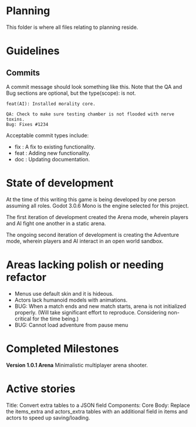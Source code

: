 # Planning

This folder is where all files relating to planning reside.

# Guidelines

## Commits

A commit message should look something like this. Note that the QA and Bug
sections are optional, but the type(scope): is not.

``` 
feat(AI): Installed morality core.

QA: Check to make sure testing chamber is not flooded with nerve toxins.
Bug: Fixes #1234
```

Acceptable commit types include:
- fix : A fix to existing functionality.
- feat : Adding new functionality.
- doc : Updating documentation.

# State of development

At the time of this writing this game is being developed by
one person assuming all roles. Godot 3.0.6 Mono is the engine selected 
for this project.

The first iteration of development created the Arena mode, wherein players and
AI fight one another in a static arena.

The ongoing second iteration of development is creating the Adventure mode, 
wherein players and AI interact in an open world sandbox.

# Areas lacking polish or needing refactor
- Menus use default skin and it is hideous.
- Actors lack humanoid models with animations.
- BUG: When a match ends and new match starts, arena is not initialized properly. (Will take significant effort to reproduce. Considering non-critical for the time being.)
- BUG: Cannot load adventure from pause menu

# Completed Milestones

**Version 1.0.1 Arena**
Minimalistic multiplayer arena shooter.


# Active stories

Title: Convert extra tables to a JSON field
Components: Core
Body:
Replace the items_extra and actors_extra tables with an
additional field in items and actors to speed up saving/loading.